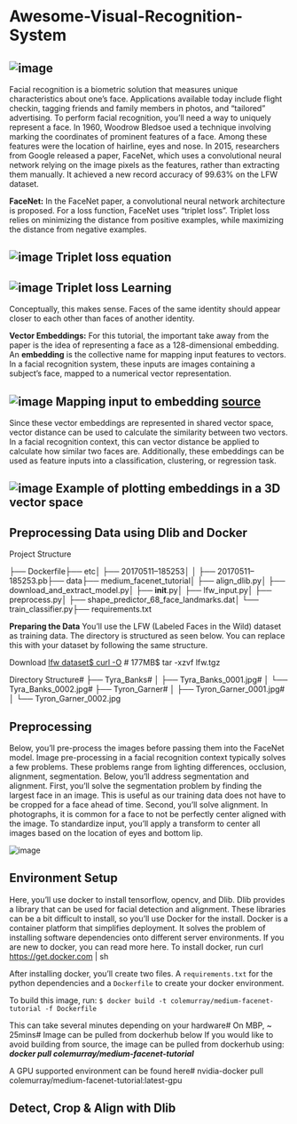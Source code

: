 # Awesome-Visual-Recognition-System
![image](https://github.com/mejbass/Awesome-Visual-Recognition-System/assets/130122304/0048db68-3e00-41db-b890-effc982caf8d)
-----
Facial recognition is a biometric solution that measures unique characteristics about one’s face. Applications available today include flight checkin, tagging friends and family members in photos, and “tailored” advertising.
To perform facial recognition, you’ll need a way to uniquely represent a face. In 1960, Woodrow Bledsoe used a technique involving marking the coordinates of prominent features of a face. Among these features were the location of hairline, eyes and nose.
In 2015, researchers from Google released a paper, FaceNet, which uses a convolutional neural network relying on the image pixels as the features, rather than extracting them manually. It achieved a new record accuracy of 99.63% on the LFW dataset.

**FaceNet:** In the FaceNet paper, a convolutional neural network architecture is proposed. For a loss function, FaceNet uses “triplet loss”. Triplet loss relies on minimizing the distance from positive examples, while maximizing the distance from negative examples.

![image](https://github.com/mejbass/Awesome-Visual-Recognition-System/assets/130122304/541c04b6-5e5b-4921-983d-233aff56529b)
Triplet loss equation
---
![image](https://github.com/mejbass/Awesome-Visual-Recognition-System/assets/130122304/5a41485c-3489-4564-ace9-e69f6eb4007c)
Triplet loss Learning
---
Conceptually, this makes sense. Faces of the same identity should appear closer to each other than faces of another identity.

**Vector Embeddings:** For this tutorial, the important take away from the paper is the idea of representing a face as a 128-dimensional embedding. An **embedding** is the collective name for mapping input features to vectors. In a facial recognition system, these inputs are images containing a subject’s face, mapped to a numerical vector representation.

![image](https://github.com/mejbass/Awesome-Visual-Recognition-System/assets/130122304/0f0013e9-7d2f-410f-84ca-82f8f995d1b2)
Mapping input to embedding [source](https://fr.slideshare.net/BhaskarMitra3/vectorland-brief-notes-from-using-text-embeddings-for-search)
---
Since these vector embeddings are represented in shared vector space, vector distance can be used to calculate the similarity between two vectors. In a facial recognition context, this can vector distance be applied to calculate how similar two faces are. Additionally, these embeddings can be used as feature inputs into a classification, clustering, or regression task.

![image](https://github.com/mejbass/Awesome-Visual-Recognition-System/assets/130122304/897a5594-3930-4ae1-9ee2-ecc56f828f51)
Example of plotting embeddings in a 3D vector space
---

## Preprocessing Data using Dlib and Docker

Project Structure

├── Dockerfile├── etc│ ├── 20170511–185253│ │ ├── 20170511–185253.pb├── data├── medium_facenet_tutorial│ ├── align_dlib.py│ ├── download_and_extract_model.py│ ├── __init__.py│ ├── lfw_input.py│ ├── preprocess.py│ ├── shape_predictor_68_face_landmarks.dat│ └── train_classifier.py├── requirements.txt


**Preparing the Data**
You’ll use the LFW (Labeled Faces in the Wild) dataset as training data. The directory is structured as seen below. You can replace this with your dataset by following the same structure.

Download [lfw dataset$ curl -O](http://vis-www.cs.umass.edu/lfw/lfw.tgz) # 177MB$ tar -xzvf lfw.tgz

Directory Structure# ├── Tyra_Banks# │ ├── Tyra_Banks_0001.jpg# │ └── Tyra_Banks_0002.jpg# ├── Tyron_Garner# │ ├── Tyron_Garner_0001.jpg# │ └── Tyron_Garner_0002.jpg

## Preprocessing

Below, you’ll pre-process the images before passing them into the FaceNet model. Image pre-processing in a facial recognition context typically solves a few problems. These problems range from lighting differences, occlusion, alignment, segmentation. Below, you’ll address segmentation and alignment.
First, you’ll solve the segmentation problem by finding the largest face in an image. This is useful as our training data does not have to be cropped for a face ahead of time.
Second, you’ll solve alignment. In photographs, it is common for a face to not be perfectly center aligned with the image. To standardize input, you’ll apply a transform to center all images based on the location of eyes and bottom lip.

![image](https://github.com/mejbass/Awesome-Visual-Recognition-System/assets/130122304/f0c9f523-2851-431d-ba48-6d9871d44db3)

## Environment Setup

Here, you’ll use docker to install tensorflow, opencv, and Dlib. Dlib provides a library that can be used for facial detection and alignment. These libraries can be a bit difficult to install, so you’ll use Docker for the install.
Docker is a container platform that simplifies deployment. It solves the problem of installing software dependencies onto different server environments. If you are new to docker, you can read more here. To install docker, run curl https://get.docker.com | sh

After installing docker, you’ll create two files. A ```requirements.txt``` for the python dependencies and a ```Dockerfile``` to create your docker environment.


To build this image, run: ```$ docker build -t colemurray/medium-facenet-tutorial -f Dockerfile```

This can take several minutes depending on your hardware# On MBP, ~ 25mins# Image can be pulled from dockerhub below
If you would like to avoid building from source, the image can be pulled from dockerhub using:
***docker pull colemurray/medium-facenet-tutorial***

A GPU supported environment can be found here# nvidia-docker pull colemurray/medium-facenet-tutorial:latest-gpu

## Detect, Crop & Align with Dlib
